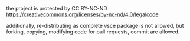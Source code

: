 the project is protected by CC BY-NC-ND
https://creativecommons.org/licenses/by-nc-nd/4.0/legalcode

additionally, re-distributing as complete vsce package is not allowed, but forking, copying, modifying code for pull requests, commit are allowed.
